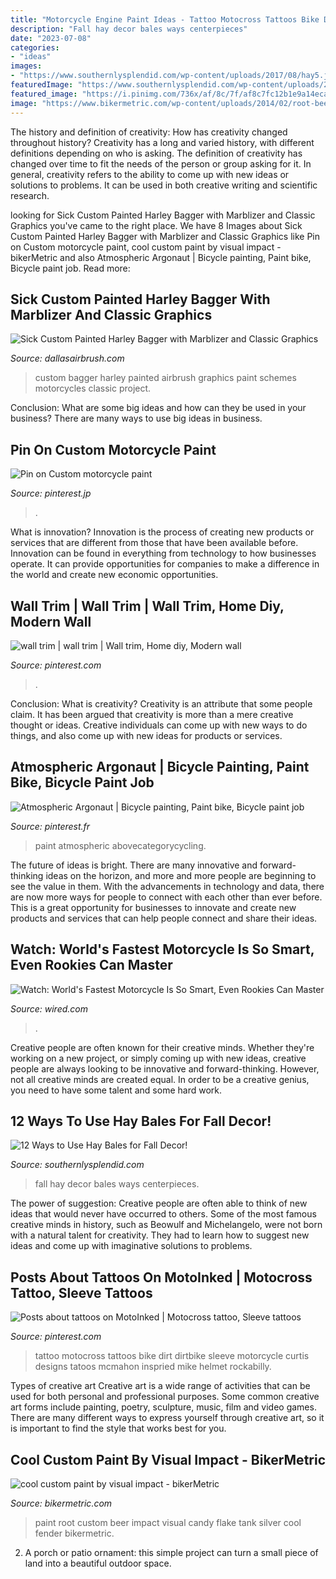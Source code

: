 ```yaml
---
title: "Motorcycle Engine Paint Ideas - Tattoo Motocross Tattoos Bike Dirt Dirtbike Sleeve Motorcycle Curtis Designs Tatoos Mcmahon Inspried Mike Helmet Rockabilly"
description: "Fall hay decor bales ways centerpieces"
date: "2023-07-08"
categories:
- "ideas"
images:
- "https://www.southernlysplendid.com/wp-content/uploads/2017/08/hay5.jpg"
featuredImage: "https://www.southernlysplendid.com/wp-content/uploads/2017/08/hay5.jpg"
featured_image: "https://i.pinimg.com/736x/af/8c/7f/af8c7fc12b1e9a14eca179f6d6cdc9bf--gold-leaf-leaves.jpg"
image: "https://www.bikermetric.com/wp-content/uploads/2014/02/root-beer_tank-fender_visual-impact.jpg"
---
```



The history and definition of creativity: How has creativity changed throughout history?
Creativity has a long and varied history, with different definitions depending on who is asking. The definition of creativity has changed over time to fit the needs of the person or group asking for it. In general, creativity refers to the ability to come up with new ideas or solutions to problems. It can be used in both creative writing and scientific research.

	

		
looking for Sick Custom Painted Harley Bagger with Marblizer and Classic Graphics you've came to the right place. We have 8 Images about Sick Custom Painted Harley Bagger with Marblizer and Classic Graphics like Pin on Custom motorcycle paint, cool custom paint by visual impact - bikerMetric and also Atmospheric Argonaut | Bicycle painting, Paint bike, Bicycle paint job. Read more:
		
    
## Sick Custom Painted Harley Bagger With Marblizer And Classic Graphics

<img loading=lazy src="http://www.dallasairbrush.com/wp-content/uploads/2014/01/david-art-1660.jpg" onerror="this.onerror=null;this.src='https://tse4.mm.bing.net/th?id=OIP.ZSV2Fk6h20hQ2ojFrmhxpwHaEY&amp;pid=15.1';" alt="Sick Custom Painted Harley Bagger with Marblizer and Classic Graphics">

_Source: dallasairbrush.com_

>custom bagger harley painted airbrush graphics paint schemes motorcycles classic project. 

	

Conclusion: What are some big ideas and how can they be used in your business?
There are many ways to use big ideas in business.

    
## Pin On Custom Motorcycle Paint

<img loading=lazy src="https://i.pinimg.com/736x/af/8c/7f/af8c7fc12b1e9a14eca179f6d6cdc9bf--gold-leaf-leaves.jpg" onerror="this.onerror=null;this.src='https://tse2.mm.bing.net/th?id=OIP.j-KXDcm-kMbZD0p1CHojXgHaFl&amp;pid=15.1';" alt="Pin on Custom motorcycle paint">

_Source: pinterest.jp_

>. 

	

What is innovation?
Innovation is the process of creating new products or services that are different from those that have been available before. Innovation can be found in everything from technology to how businesses operate. It can provide opportunities for companies to make a difference in the world and create new economic opportunities.

    
## Wall Trim | Wall Trim | Wall Trim, Home Diy, Modern Wall

<img loading=lazy src="https://i.pinimg.com/736x/b4/2b/66/b42b66900c518558920458daa16844b9--wall-trim-trim-work.jpg" onerror="this.onerror=null;this.src='https://tse4.mm.bing.net/th?id=OIP.3jIudTj7Ck543upvdZrnTwHaFj&amp;pid=15.1';" alt="wall trim | wall trim | Wall trim, Home diy, Modern wall">

_Source: pinterest.com_

>. 

	

Conclusion: What is creativity?
Creativity is an attribute that some people claim. It has been argued that creativity is more than a mere creative thought or ideas. Creative individuals can come up with new ways to do things, and also come up with new ideas for products or services.

    
## Atmospheric Argonaut | Bicycle Painting, Paint Bike, Bicycle Paint Job

<img loading=lazy src="https://i.pinimg.com/736x/a5/60/38/a56038d246edaee63c1a632b6d5649a5.jpg" onerror="this.onerror=null;this.src='https://tse4.mm.bing.net/th?id=OIP.ciPxMTzDrY-9Ldk0N2jIVgHaLG&amp;pid=15.1';" alt="Atmospheric Argonaut | Bicycle painting, Paint bike, Bicycle paint job">

_Source: pinterest.fr_

>paint atmospheric abovecategorycycling. 

	

The future of ideas is bright. There are many innovative and forward-thinking ideas on the horizon, and more and more people are beginning to see the value in them. With the advancements in technology and data, there are now more ways for people to connect with each other than ever before. This is a great opportunity for businesses to innovate and create new products and services that can help people connect and share their ideas.

    
## Watch: World&#039;s Fastest Motorcycle Is So Smart, Even Rookies Can Master

<img loading=lazy src="https://media.wired.com/photos/59325e41a31264584499453a/191:100/pass/ducati-ft.jpg" onerror="this.onerror=null;this.src='https://tse4.mm.bing.net/th?id=OIP.ZHPQW_ZmSKuUawds5ze-RQHaD4&amp;pid=15.1';" alt="Watch: World&#039;s Fastest Motorcycle Is So Smart, Even Rookies Can Master">

_Source: wired.com_

>. 

	

Creative people are often known for their creative minds. Whether they're working on a new project, or simply coming up with new ideas, creative people are always looking to be innovative and forward-thinking. However, not all creative minds are created equal. In order to be a creative genius, you need to have some talent and some hard work.

    
## 12 Ways To Use Hay Bales For Fall Decor!

<img loading=lazy src="https://www.southernlysplendid.com/wp-content/uploads/2017/08/hay5.jpg" onerror="this.onerror=null;this.src='https://tse1.mm.bing.net/th?id=OIP.Vmdd0Rj1IoBNTL_Xig7w6gHaLB&amp;pid=15.1';" alt="12 Ways to Use Hay Bales for Fall Decor!">

_Source: southernlysplendid.com_

>fall hay decor bales ways centerpieces. 

	

The power of suggestion:
Creative people are often able to think of new ideas that would never have occurred to others. Some of the most famous creative minds in history, such as Beowulf and Michelangelo, were not born with a natural talent for creativity. They had to learn how to suggest new ideas and come up with imaginative solutions to problems.

    
## Posts About Tattoos On MotoInked | Motocross Tattoo, Sleeve Tattoos

<img loading=lazy src="https://i.pinimg.com/originals/33/11/ce/3311ce9b437a2858706a31a47493b92f.jpg" onerror="this.onerror=null;this.src='https://tse4.mm.bing.net/th?id=OIP.zanjzTUePXf4MwClt1ubOQHaMy&amp;pid=15.1';" alt="Posts about tattoos on MotoInked | Motocross tattoo, Sleeve tattoos">

_Source: pinterest.com_

>tattoo motocross tattoos bike dirt dirtbike sleeve motorcycle curtis designs tatoos mcmahon inspried mike helmet rockabilly. 

	

Types of creative art
Creative art is a wide range of activities that can be used for both personal and professional purposes. Some common creative art forms include painting, poetry, sculpture, music, film and video games. There are many different ways to express yourself through creative art, so it is important to find the style that works best for you.

    
## Cool Custom Paint By Visual Impact - BikerMetric

<img loading=lazy src="https://www.bikermetric.com/wp-content/uploads/2014/02/root-beer_tank-fender_visual-impact.jpg" onerror="this.onerror=null;this.src='https://tse3.mm.bing.net/th?id=OIP.5s5Ru3BXOBksSs-wgqiR8QHaFj&amp;pid=15.1';" alt="cool custom paint by visual impact - bikerMetric">

_Source: bikermetric.com_

>paint root custom beer impact visual candy flake tank silver cool fender bikermetric. 

	

2. A porch or patio ornament: this simple project can turn a small piece of land into a beautiful outdoor space. 

